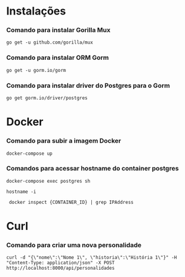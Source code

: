 # Instalações

### Comando para instalar Gorilla Mux

```
go get -u github.com/gorilla/mux
```

### Comando para instalar ORM Gorm

```
go get -u gorm.io/gorm
```

### Comando para instalar driver do Postgres para o Gorm

```
go get gorm.io/driver/postgres
```

# Docker

### Comando para subir a imagem Docker

```
docker-compose up
```

### Comandos para acessar hostname do container postgres

```
docker-compose exec postgres sh
```

```
hostname -i
```

```
 docker inspect {CONTAINER_ID} | grep IPAddress
```

# Curl

### Comando para criar uma nova personalidade

```
curl -d "{\"nome\":\"Nome 1\", \"historia\":\"História 1\"}" -H "Content-Type: application/json" -X POST http://localhost:8000/api/personalidades
```